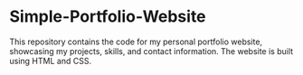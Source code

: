 # Simple-Portfolio-Website
This repository contains the code for my personal portfolio website, showcasing my projects, skills, and contact information. The website is built using HTML and CSS.
